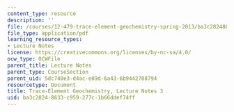 ```yaml
---
content_type: resource
description: ''
file: /courses/12-479-trace-element-geochemistry-spring-2013/ba3c28248633c959277c1b66ddef74ff_MIT12_479S13_lec3.pdf
file_type: application/pdf
learning_resource_types:
- Lecture Notes
license: https://creativecommons.org/licenses/by-nc-sa/4.0/
ocw_type: OCWFile
parent_title: Lecture Notes
parent_type: CourseSection
parent_uid: 5dc740e3-d4ac-e89d-6a43-6b9442708794
resourcetype: Document
title: Trace-Element Geochemistry, Lecture Notes 3
uid: ba3c2824-8633-c959-277c-1b66ddef74ff
---
```

